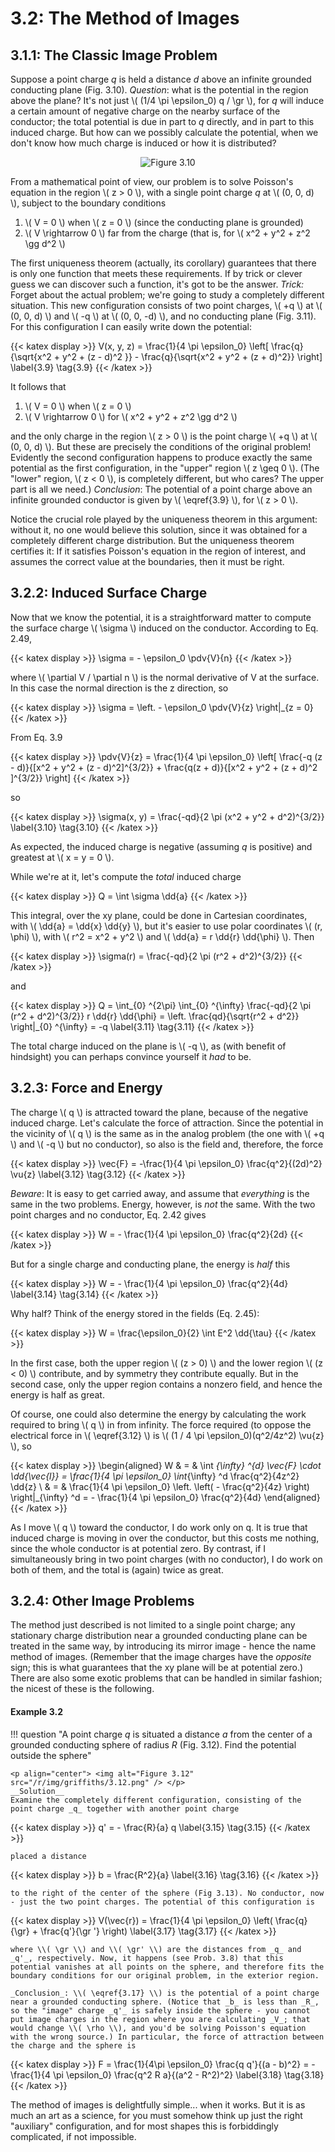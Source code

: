 # 3.2: The Method of Images

## 3.1.1: The Classic Image Problem

Suppose a point charge _q_ is held a distance _d_ above an infinite grounded conducting plane (Fig. 3.10). _Question_: what is the potential in the region above the plane? It's not just \\( (1/4 \pi \epsilon_0) q / \gr \\), for _q_ will induce a certain amount of negative charge on the nearby surface of the conductor; the total potential is due in part to _q_ directly, and in part to this induced charge. But how can we possibly calculate the potential, when we don't know how much charge is induced or how it is distributed?

<p align="center"> <img alt="Figure 3.10" src="/r/img/griffiths/3.10.png" /> </p>

From a mathematical point of view, our problem is to solve Poisson's equation in the region \\( z > 0 \\), with a single point charge _q_ at \\( (0, 0, d) \\), subject to the boundary conditions

1. \\( V = 0 \\) when \\( z = 0 \\) (since the conducting plane is grounded)
2. \\( V \rightarrow 0 \\) far from the charge (that is, for \\( x^2 + y^2 + z^2 \gg d^2 \\) 

The first uniqueness theorem (actually, its corollary) guarantees that there is only one function that meets these requirements. If by trick or clever guess we can discover such a function, it's got to be the answer.
_Trick:_ Forget about the actual problem; we're going to study a completely different situation. This new configuration consists of two point charges, \\( +q \\)  at \\( (0, 0, d) \\)  and \\( -q \\)  at \\( (0, 0, -d) \\), and no conducting plane (Fig. 3.11). For this configuration I can easily write down the potential:

{{< katex display >}}
V(x, y, z) = \frac{1}{4 \pi \epsilon_0} \left[ \frac{q}{\sqrt{x^2 + y^2 + (z - d)^2 }} - \frac{q}{\sqrt{x^2 + y^2 + (z + d)^2}} \right] \label{3.9} \tag{3.9}
{{< /katex >}}

It follows that

1. \\( V = 0 \\) when \\( z = 0 \\) 
2. \\( V \rightarrow 0 \\) for \\( x^2 + y^2 + z^2 \gg d^2 \\) 

and the only charge in the region \\( z > 0 \\) is the point charge \\( +q \\)  at \\( (0, 0, d) \\). But these are precisely the conditions of the original problem! Evidently the second configuration happens to produce exactly the same potential as the first configuration, in the "upper" region \\( z \geq 0 \\). (The "lower" region, \\( z < 0 \\), is completely different, but who cares? The upper part is all we need.) _Conclusion_: The potential of a point charge above an infinite grounded conductor is given by \\( \eqref{3.9} \\), for \\( z > 0 \\).

Notice the crucial role played by the uniqueness theorem in this argument: without it, no one would believe this solution, since it was obtained for a completely different charge distribution. But the uniqueness theorem certifies it: If it satisfies Poisson's equation in the region of interest, and assumes the correct value at the boundaries, then it must be right.

## 3.2.2: Induced Surface Charge

Now that we know the potential, it is a straightforward matter to compute the surface charge \\( \sigma \\) induced on the conductor. According to Eq. 2.49,

{{< katex display >}}
\sigma = - \epsilon_0 \pdv{V}{n}
{{< /katex >}}

where \\( \partial V / \partial n \\) is the normal derivative of V at the surface. In this case the normal direction is the z direction, so

{{< katex display >}}
\sigma =  \left. - \epsilon_0 \pdv{V}{z} \right|_{z = 0}
{{< /katex >}}

From Eq. 3.9

{{< katex display >}}
\pdv{V}{z} = \frac{1}{4 \pi \epsilon_0} \left[ \frac{-q (z - d)}{[x^2 + y^2 + (z - d)^2]^{3/2}} + \frac{q(z + d)}{[x^2 + y^2 + (z + d)^2 ]^{3/2}} \right]
{{< /katex >}}

so

{{< katex display >}}
\sigma(x, y) = \frac{-qd}{2 \pi (x^2 + y^2 + d^2)^{3/2}} \label{3.10} \tag{3.10} 
{{< /katex >}}

As expected, the induced charge is negative (assuming _q_ is positive) and greatest at \\( x = y = 0 \\).

While we're at it, let's compute the _total_ induced charge

{{< katex display >}}
Q = \int \sigma \dd{a}
{{< /katex >}}

This integral, over the xy plane, could be done in Cartesian coordinates, with \\( \dd{a} = \dd{x} \dd{y} \\), but it's easier to use polar coordinates \\( (r, \phi) \\), with \\( r^2 = x^2 + y^2 \\) and \\( \dd{a} = r \dd{r} \dd{\phi} \\). Then

{{< katex display >}}
\sigma(r) = \frac{-qd}{2 \pi (r^2 + d^2)^{3/2}} 
{{< /katex >}}

and

{{< katex display >}}
Q = \int_{0} ^{2\pi} \int_{0} ^{\infty}  \frac{-qd}{2 \pi (r^2 + d^2)^{3/2}} r \dd{r} \dd{\phi} = \left. \frac{qd}{\sqrt{r^2 + d^2}} \right|_{0} ^{\infty} = -q \label{3.11} \tag{3.11}
{{< /katex >}}


The total charge induced on the plane is \\( -q \\), as (with benefit of hindsight) you can perhaps convince yourself it _had_ to be.

## 3.2.3: Force and Energy

The charge \\( q \\) is attracted toward the plane, because of the negative induced charge. Let's calculate the force of attraction. Since the potential in the vicinity of \\( q \\) is the same as in the analog problem (the one with \\( +q \\)  and \\( -q \\) but no conductor), so also is the field and, therefore, the force

{{< katex display >}}
\vec{F} = -\frac{1}{4 \pi \epsilon_0} \frac{q^2}{(2d)^2} \vu{z} \label{3.12} \tag{3.12}
{{< /katex >}}


_Beware_: It is easy to get carried away, and assume that _everything_ is the same in the two problems. Energy, however, is _not_ the same. With the two point charges and no conductor, Eq. 2.42 gives

{{< katex display >}}
W = - \frac{1}{4 \pi \epsilon_0} \frac{q^2}{2d} 
{{< /katex >}}

But for a single charge and conducting plane, the energy is _half_ this

{{< katex display >}}
W = - \frac{1}{4 \pi \epsilon_0} \frac{q^2}{4d} \label{3.14} \tag{3.14} 
{{< /katex >}}

Why half? Think of the energy stored in the fields (Eq. 2.45):

{{< katex display >}}
W = \frac{\epsilon_0}{2} \int E^2 \dd{\tau}
{{< /katex >}}

In the first case, both the upper region \\( (z > 0) \\) and the lower region \\( (z < 0) \\) contribute, and by symmetry they contribute equally. But in the second case, only the upper region contains a nonzero field, and hence the energy is half as great.

Of course, one could also determine the energy by calculating the work required to bring \\( q \\) in from infinity. The force required (to oppose the electrical force in \\( \eqref{3.12} \\) is \\( (1 / 4 \pi \epsilon_0)(q^2/4z^2) \vu{z} \\), so

{{< katex display >}}
\begin{aligned}
W & = & \int _{\infty} ^{d} \vec{F} \cdot \dd{\vec{l}} = \frac{1}{4 \pi \epsilon_0} \int_{\infty} ^d \frac{q^2}{4z^2} \dd{z} \\
 & = & \frac{1}{4 \pi \epsilon_0} \left. \left( - \frac{q^2}{4z}  \right) \right|_{\infty} ^d = - \frac{1}{4 \pi \epsilon_0} \frac{q^2}{4d} 
\end{aligned}
{{< /katex >}}
 
As I move \\( q \\) toward the conductor, I do work only on q. It is true that induced charge is moving in over the conductor, but this costs me nothing, since the whole conductor is at potential zero. By contrast, if I simultaneously bring in two point charges (with no conductor), I do work on both of them, and the total is (again) twice as great.

## 3.2.4: Other Image Problems

The method just described is not limited to a single point charge; any stationary charge distribution near a grounded conducting plane can be treated in the same way, by introducing its mirror image - hence the name method of images. (Remember that the image charges have the _opposite_ sign; this is what guarantees that the xy plane will be at potential zero.) There are also some exotic problems that can be handled in similar fashion; the nicest of these is the following.

#### Example 3.2

!!! question "A point charge _q_ is situated a distance _a_ from the center of a grounded conducting sphere of radius _R_ (Fig. 3.12). Find the potential outside the sphere"

    <p align="center"> <img alt="Figure 3.12" src="/r/img/griffiths/3.12.png" /> </p>
    __Solution__
    Examine the completely different configuration, consisting of the point charge _q_ together with another point charge
    
{{< katex display >}}
    q' = - \frac{R}{a} q \label{3.15} \tag{3.15}
    {{< /katex >}}

    placed a distance
    
{{< katex display >}}
    b = \frac{R^2}{a} \label{3.16} \tag{3.16}
    {{< /katex >}}

    to the right of the center of the sphere (Fig 3.13). No conductor, now - just the two point charges. The potential of this configuration is
    
{{< katex display >}}
    V(\vec{r}) = \frac{1}{4 \pi \epsilon_0} \left( \frac{q}{\gr} + \frac{q'}{\gr '}  \right) \label{3.17} \tag{3.17}
    {{< /katex >}}

    where \\( \gr \\) and \\( \gr' \\) are the distances from _q_ and _q'_, respectively. Now, it happens (see Prob. 3.8) that this potential vanishes at all points on the sphere, and therefore fits the boundary conditions for our original problem, in the exterior region.

    _Conclusion_: \\( \eqref{3.17} \\) is the potential of a point charge near a grounded conducting sphere. (Notice that _b_ is less than _R_, so the "image" charge _q'_ is safely inside the sphere - you cannot put image charges in the region where you are calculating _V_; that would change \\( \rho \\), and you'd be solving Poisson's equation with the wrong source.) In particular, the force of attraction between the charge and the sphere is
    
{{< katex display >}}
    F = \frac{1}{4\pi \epsilon_0} \frac{q q'}{(a - b)^2} = - \frac{1}{4 \pi \epsilon_0} \frac{q^2 R a}{(a^2 - R^2)^2} \label{3.18} \tag{3.18}  
    {{< /katex >}}


The method of images is delightfully simple... when it works. But it is as much an art as a science, for you must somehow think up just the right "auxiliary" configuration, and for most shapes this is forbiddingly complicated, if not impossible.

